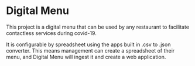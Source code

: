 # Digital Menu

This project is a digital menu that can be used by any restaurant to facilitate contactless services during covid-19. 

It is configurable by spreadsheet using the apps built in .csv to .json converter. This means management can create a spreadsheet of their menu, and Digital Menu will ingest it and create a web application. 
